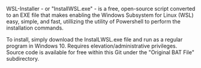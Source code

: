 WSL-Installer - or "InstallWSL.exe" -  is a free, open-source script converted to an EXE file that makes enabling the Windows Subsystem for Linux (WSL) easy, simple, and fast, utillizing the utility of Powershell to perform the installation commands.

To install, simply download the InstalLWSL.exe file and run as a regular program in Windows 10. Requires elevation/administrative privileges.
Source code is available for free within this Git under the "Original BAT File" subdirectory.